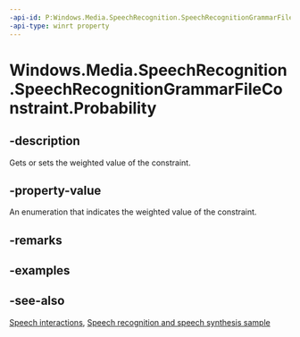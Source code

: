 ```yaml
---
-api-id: P:Windows.Media.SpeechRecognition.SpeechRecognitionGrammarFileConstraint.Probability
-api-type: winrt property
---
```


<!-- Property syntax
public Windows.Media.SpeechRecognition.SpeechRecognitionConstraintProbability Probability { get;  set; }
-->

# Windows.Media.SpeechRecognition.SpeechRecognitionGrammarFileConstraint.Probability

## -description
Gets or sets the weighted value of the constraint.

## -property-value
An enumeration that indicates the weighted value of the constraint.

## -remarks

## -examples

## -see-also
[Speech interactions](https://docs.microsoft.com/windows/uwp/input-and-devices/speech-interactions), [Speech recognition and speech synthesis sample](https://github.com/Microsoft/Windows-universal-samples/tree/master/Samples/SpeechRecognitionAndSynthesis)
